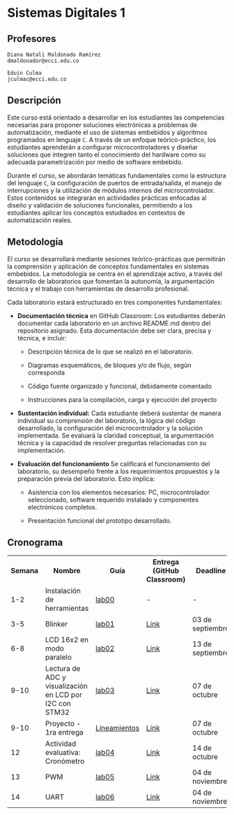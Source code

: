 # Sistemas Digitales 1

## Profesores
```
Diana Natali Maldonado Ramírez
dmaldonador@ecci.edu.co
```
```
Eduin Culma
jculmac@ecci.edu.co
```

## Descripción 
Este curso está orientado a desarrollar en los estudiantes las competencias necesarias para proponer soluciones electrónicas a problemas de automatización, mediante el uso de sistemas embebidos y algoritmos programados en lenguaje ```C```. A través de un enfoque teórico-práctico, los estudiantes aprenderán a configurar microcontroladores y diseñar soluciones que integren tanto el conocimiento del hardware como su adecuada parametrización por medio de software embebido.

Durante el curso, se abordarán temáticas fundamentales como la estructura del lenguaje ```C```, la configuración de puertos de entrada/salida, el manejo de interrupciones y la utilización de módulos internos del microcontrolador. Estos contenidos se integrarán en actividades prácticas enfocadas al diseño y validación de soluciones funcionales, permitiendo a los estudiantes aplicar los conceptos estudiados en contextos de automatización reales.


## Metodología
El curso se desarrollará mediante sesiones teórico-prácticas que permitirán la comprensión y aplicación de conceptos fundamentales en sistemas embebidos. La metodología se centra en el aprendizaje activo, a través del desarrollo de laboratorios que fomentan la autonomía, la argumentación técnica y el trabajo con herramientas de desarrollo profesional.

Cada laboratorio estará estructurado en tres componentes fundamentales:

* **Documentación técnica** en GitHub Classroom:
    Los estudiantes deberán documentar cada laboratorio en un archivo README.md dentro del repositorio asignado. Esta documentación debe ser clara, precisa y técnica, e incluir:

    * Descripción técnica de lo que se realizó en el laboratorio.

    * Diagramas esquemáticos, de bloques y/o de flujo, según corresponda

    * Código fuente organizado y funcional, debidamente comentado

    * Instrucciones para la compilación, carga y ejecución del proyecto

* **Sustentación individual:** Cada estudiante deberá sustentar de manera individual su comprensión del laboratorio, la lógica del código desarrollado, la configuración del microcontrolador y la solución implementada. Se evaluará la claridad conceptual, la argumentación técnica y la capacidad de resolver preguntas relacionadas con su implementación.

* **Evaluación del funcionamiento** 
    Se calificará el funcionamiento del laboratorio, su desempeño frente a los requerimientos propuestos y la preparación previa del laboratorio. Esto implica:

    * Asistencia con los elementos necesarios: PC, microcontrolador seleccionado, software requerido instalado y componentes electrónicos completos.

    * Presentación funcional del prototipo desarrollado.

## Cronograma

<table>
  <tr>
    <th>Semana</th>
    <th>Nombre</th>
    <th>Guía</th>
    <th>Entrega (GitHub Classroom)</th>
    <th>Deadline</th>
  </tr>
  <tr>
    <td>1-2</td>
    <td>Instalación de herramientas</td>
    <td><a href="/labs/00_lab00/README.md">lab00</a></td>
    <td>-</td>
    <td>-</td>
  </tr>
  <tr>
  <tr>
    <td>3-5</td>
    <td>Blinker</td>
    <td><a href="/labs/01_lab01/README.md">lab01</a></td> 
    <td> <a href="https://classroom.github.com/a/VjLUJMT0"> Link</a></td>
    <td>03 de septiembre</td>
  </tr>
  <tr>
    <tr>
    <td>6-8</td>
    <td>LCD 16x2 en modo paralelo</td>
    <td><a href="/labs/02_lab02/README.md">lab02</a></td> 
    <td> <a href="https://classroom.github.com/a/FKXFhwY3"> Link</a></td>
    <td>13 de septiembre</td>
  </tr>
  <tr>
    <tr>
    <td>9-10</td>
    <td>Lectura de ADC y visualización en LCD por I2C con STM32</td>
    <td><a href="/labs/03_lab03/README.md">lab03</a></td> 
    <td> <a href="https://classroom.github.com/a/iDiU-W94"> Link</a></td>
    <td>07 de octubre</td>
  </tr>
  <tr>
    <tr>
    <td>9-10</td>
    <td>Proyecto - 1ra entrega</td>
    <td><a href="/labs/proyecto/README.md">Lineamientos</a></td> 
    <td> <a href="https://classroom.github.com/a/A1Z-vOsV"> Link</a></td>
    <td>07 de octubre</td>
  </tr>
  <tr>
    <tr>
    <td>12</td>
    <td>Actividad evaluativa: Cronómetro</td>
    <td><a href="/labs/04_lab04/README.md">lab04</a></td> 
    <td> <a href="https://classroom.github.com/a/CLsrZXUk"> Link</a></td>
    <td>14 de octubre</td>
  </tr>
  <tr>
    <tr>
    <td>13</td>
    <td>PWM</td>
    <td><a href="/labs/05_lab05/README.md">lab05</a></td> 
    <td> <a href="https://classroom.github.com/a/nb1D4FE-"> Link</a></td>
    <td>04 de noviembre</td>
  </tr>
  <tr>
    <tr>
    <td>14</td>
    <td>UART</td>
    <td><a href="/labs/06_lab06/README.md">lab06</a></td> 
    <td> <a href="https://classroom.github.com/a/XtQ5B9vZ"> Link</a></td>
    <td>04 de noviembre</td>
  </tr>
  </table>



